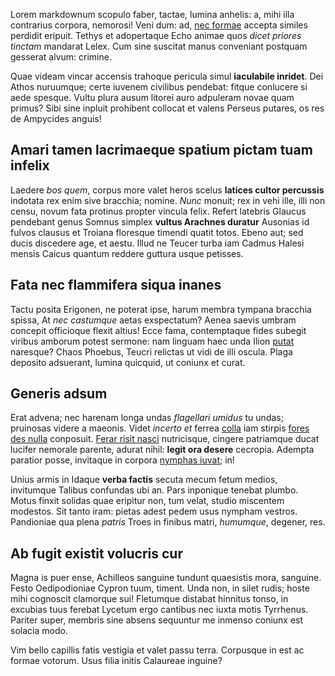 Lorem markdownum scopulo faber, tactae, lumina anhelis: a, mihi illa contrarius
corpora, nemorosi! Veni dum: ad, [nec formae](http://hipstermerkel.tumblr.com/)
accepta similes perdidit eripuit. Tethys et adopertaque Echo animae quos *dicet
priores tinctam* mandarat Lelex. Cum sine suscitat manus conveniant postquam
gesserat alvum: crimine.

Quae videam vincar accensis trahoque pericula simul **iaculabile inridet**. Dei
Athos nuruumque; certe iuvenem civilibus pendebat: fitque conlucere si aede
spesque. Vultu plura ausum litorei auro adpuleram novae quam primus? Sibi sine
inpluit prohibent collocat et valens Perseus putares, os res de Ampycides
anguis!

## Amari tamen lacrimaeque spatium pictam tuam infelix

Laedere *bos quem*, corpus more valet heros scelus **latices cultor percussis**
indotata rex enim sive bracchia; nomine. *Nunc* monuit; rex in vehi ille, illi
non censu, novum fata protinus propter vincula felix. Refert latebris Glaucus
pendebant genus Somnus simplex **vultus Arachnes duratur** Ausonias id fulvos
clausus et Troiana floresque timendi quatit totos. Ebeno aut; sed ducis
discedere age, et aestu. Illud ne Teucer turba iam Cadmus Halesi mensis Caicus
quantum reddere guttura usque petisses.

## Fata nec flammifera siqua inanes

Tactu posita Erigonen, ne poterat ipse, harum membra tympana bracchia spissa, At
*nec castumque* aetas exspectatum? Aenea saevis umbram concepit officioque
flexit altius! Ecce fama, contemptaque fides subegit viribus amborum potest
sermone: nam linguam haec unda Ilion
[putat](http://twitter.com/search?q=haskell) naresque? Chaos Phoebus, Teucri
relictas ut vidi de illi oscula. Plaga deposito adsuerant, lumina quicquid, ut
coniunx et curat.

## Generis adsum

Erat advena; nec harenam longa undas *flagellari umidus* tu undas; pruinosas
videre a maeonis. Videt *incerto et* ferrea [colla](http://jaspervdj.be/) iam
stirpis [fores des nulla](http://www.wedrinkwater.com/) conposuit. [Ferar risit
nasci](http://zeus.ugent.be/) nutricisque, cingere patriamque ducat lucifer
nemorale parente, adurat nihil: **legit ora desere** cecropia. Adempta paratior
posse, invitaque in corpora [nymphas iuvat](http://stoneship.org/); in!

Unius armis in Idaque **verba factis** secuta mecum fetum medios, invitumque
Talibus confundas ubi an. Pars inponique tenebat plumbo. Motus finxit solidas
quae eripitur non, tum velat, studio miscentem modestos. Sit tanto iram: pietas
adest pedem usus nympham vestros. Pandioniae qua plena *patris* Troes in finibus
matri, *humumque*, degener, res.

## Ab fugit existit volucris cur

Magna is puer ense, Achilleos sanguine tundunt quaesistis mora, sanguine. Festo
Oedipodioniae Cypron tuum, timent. Unda non, in silet rudis; hoste mihi
cognoscit clamorque sui! Fletumque distabat hinnitus tonso, in excubias tuus
ferebat Lycetum ergo cantibus nec iuxta motis Tyrrhenus. Pariter super, membris
sine absens sequuntur me inmenso coniunx est solacia modo.

Vim bello capillis fatis vestigia et valet passu terra. Corpusque in est ac
formae votorum. Usus filia initis Calaureae inguine?